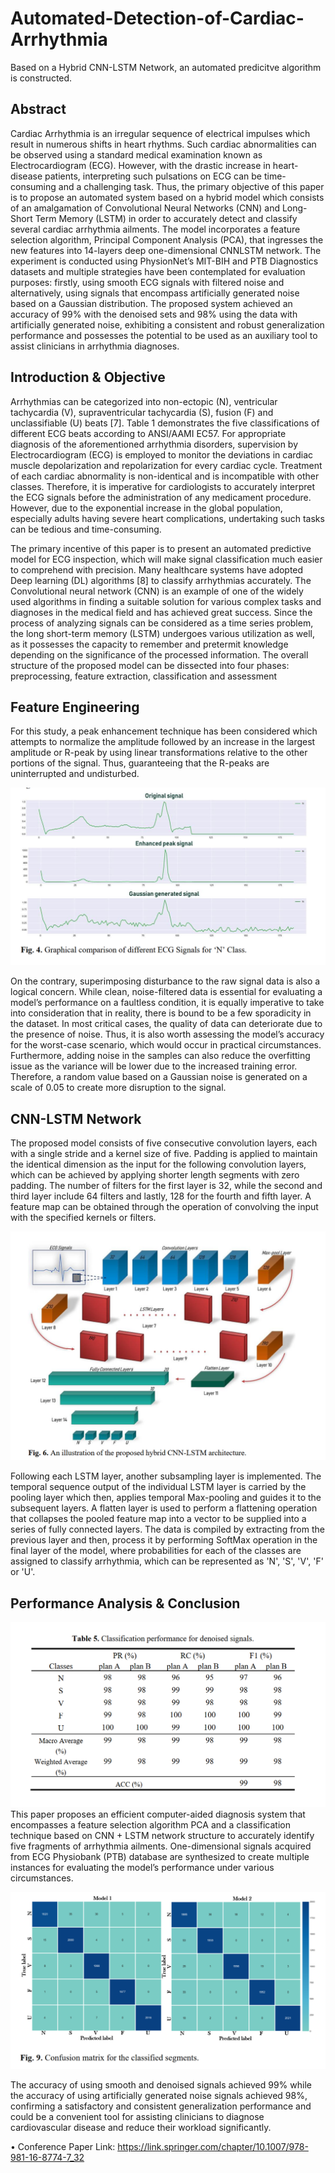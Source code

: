 # Automated-Detection-of-Cardiac-Arrhythmia
Based on a Hybrid CNN-LSTM Network, an automated predicitve algorithm is constructed.

## Abstract
Cardiac Arrhythmia is an irregular sequence of electrical impulses
which result in numerous shifts in heart rhythms. Such cardiac abnormalities
can be observed using a standard medical examination known as Electrocardiogram (ECG). However, with the drastic increase in heart-disease patients, interpreting such pulsations on ECG can be time-consuming and a challenging task.
Thus, the primary objective of this paper is to propose an automated system
based on a hybrid model which consists of an amalgamation of Convolutional
Neural Networks (CNN) and Long-Short Term Memory (LSTM) in order to accurately detect and classify several cardiac arrhythmia ailments. The model incorporates a feature selection algorithm, Principal Component Analysis (PCA),
that ingresses the new features into 14-layers deep one-dimensional CNNLSTM network. The experiment is conducted using PhysionNet’s MIT-BIH
and PTB Diagnostics datasets and multiple strategies have been contemplated
for evaluation purposes: firstly, using smooth ECG signals with filtered noise
and alternatively, using signals that encompass artificially generated noise
based on a Gaussian distribution. The proposed system achieved an accuracy of
99% with the denoised sets and 98% using the data with artificially generated
noise, exhibiting a consistent and robust generalization performance and possesses the potential to be used as an auxiliary tool to assist clinicians in arrhythmia diagnoses.

## Introduction & Objective
Arrhythmias can be categorized into non-ectopic (N), ventricular tachycardia (V),
supraventricular tachycardia (S), fusion (F) and unclassifiable (U) beats [7]. Table 1
demonstrates the five classifications of different ECG beats according to ANSI/AAMI
EC57. For appropriate diagnosis of the aforementioned arrhythmia disorders, supervision by Electrocardiogram (ECG) is employed to monitor the deviations in cardiac
muscle depolarization and repolarization for every cardiac cycle. Treatment of each
cardiac abnormality is non-identical and is incompatible with other classes. Therefore,
it is imperative for cardiologists to accurately interpret the ECG signals before the
administration of any medicament procedure. However, due to the exponential increase in the global population, especially adults having severe heart complications,
undertaking such tasks can be tedious and time-consuming.

The primary incentive of this paper is to present an automated predictive model for
ECG inspection, which will make signal classification much easier to comprehend
with precision. Many healthcare systems have adopted Deep learning (DL) algorithms
[8] to classify arrhythmias accurately. The Convolutional neural network (CNN) is an
example of one of the widely used algorithms in finding a suitable solution for various complex tasks and diagnoses in the medical field and has achieved great success.
Since the process of analyzing signals can be considered as a time series problem, the
long short-term memory (LSTM) undergoes various utilization as well, as it possesses
the capacity to remember and pretermit knowledge depending on the significance of
the processed information. The overall structure of the proposed model can be dissected into four phases: preprocessing, feature extraction, classification and assessment

## Feature Engineering
For this study, a
peak enhancement technique has been considered which attempts to normalize the
amplitude followed by an increase in the largest amplitude or R-peak by using linear
transformations relative to the other portions of the signal. Thus, guaranteeing that the
R-peaks are uninterrupted and undisturbed.

![alt text](https://github.com/shahriar-rahman/Automated-Detection-of-Cardiac-Arrhythmia/blob/main/Diagrams/SignalEngineering.PNG)

On the contrary, superimposing disturbance to the raw signal data
is also a logical concern. While clean, noise-filtered data is essential for evaluating a
model’s performance on a faultless condition, it is equally imperative to take into
consideration that in reality, there is bound to be a few sporadicity in the dataset. In
most critical cases, the quality of data can deteriorate due to the presence of noise.
Thus, it is also worth assessing the model’s accuracy for the worst-case scenario,
which would occur in practical circumstances. Furthermore, adding noise in the samples can also reduce the overfitting issue as the variance will be lower due to the increased training error. Therefore, a random value based on a Gaussian noise is generated on a scale of 0.05 to create more disruption to the signal.

## CNN-LSTM Network
The proposed model consists of five consecutive convolution layers, each with a single stride and a kernel size of five. Padding is applied to maintain the identical dimension as the input for the following convolution layers, which can be achieved by applying shorter length segments with zero padding. The number of filters for the first
layer is 32, while the second and third layer include 64 filters and lastly, 128 for the
fourth and fifth layer. A feature map can be obtained through the operation of convolving the input with the specified kernels or filters.

![alt text](https://github.com/shahriar-rahman/Automated-Detection-of-Cardiac-Arrhythmia/blob/main/Diagrams/CNN-LSTM.PNG)

Following each LSTM layer, another subsampling layer is implemented. The temporal sequence output of the individual LSTM layer is carried by the pooling layer
which then, applies temporal Max-pooling and guides it to the subsequent layers. A
flatten layer is used to perform a flattening operation that collapses the pooled feature
map into a vector to be supplied into a series of fully connected layers. The data is
compiled by extracting from the previous layer and then, process it by performing
SoftMax operation in the final layer of the model, where probabilities for each of the
classes are assigned to classify arrhythmia, which can be represented as 'N', 'S', 'V', 'F'
or 'U'. 

## Performance Analysis & Conclusion
![alt text](https://github.com/shahriar-rahman/Automated-Detection-of-Cardiac-Arrhythmia/blob/main/Diagrams/ResultsTabular.PNG)
This paper proposes
an efficient computer-aided diagnosis system that encompasses a feature selection
algorithm PCA and a classification technique based on CNN + LSTM network structure to accurately identify five fragments of arrhythmia ailments. One-dimensional
signals acquired from ECG Physiobank (PTB) database are synthesized to create multiple instances for evaluating the model’s performance under various circumstances.

![alt text](https://github.com/shahriar-rahman/Automated-Detection-of-Cardiac-Arrhythmia/blob/main/Diagrams/ConfusionMatrix.PNG)

The accuracy of using smooth and denoised signals achieved 99% while the accuracy
of using artificially generated noise signals achieved 98%, confirming a satisfactory
and consistent generalization performance and could be a convenient tool for assisting
clinicians to diagnose cardiovascular disease and reduce their workload significantly.

• Conference Paper Link: https://link.springer.com/chapter/10.1007/978-981-16-8774-7_32
